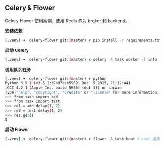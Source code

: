 ## Celery & Flower

Celery Flower 使用案例，使用 Redis 作为 broker 和 backend。

**安装依赖**

```bash
(.venv) ➜  celery-flower git:(master) ✗ pip install -r requirements.txt
```

**启动 Celery**

```bash
(.venv) ➜  celery-flower git:(master) ✗ celery -A task worker -l info -B # -B 是因为有定时任务
```

**调用队列任务**

```bash
(.venv) ➜  celery-flower git:(master) ✗ python
Python 3.5.1 (v3.5.1:37a07cee5969, Dec  5 2015, 21:12:44)
[GCC 4.2.1 (Apple Inc. build 5666) (dot 3)] on darwin
Type "help", "copyright", "credits" or "license" for more information.
>>> from task import add
>>> from task import test
>>> re1 = add.delay(1, 2)
>>> re2 = test.delay(1, 2)
>>> re1.get()
3
```

**启动 Flower**

```bash
(.venv) ➜  celery-flower git:(master) ✗ flower -A task beat # beat 是因为设置了定时任务，需要做心跳
```

